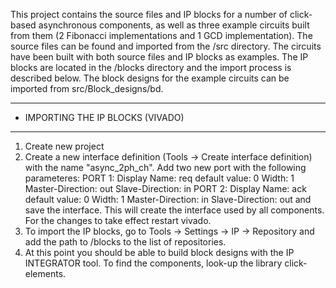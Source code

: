 This project contains the source files and IP blocks for a number of click-based asynchronous components, as well as three example circuits built from them (2 Fibonacci implementations and 1 GCD implementation). The source files can be found and imported from the /src directory. The circuits have been built with both source files and IP blocks as examples. The IP blocks are located in the /blocks directory and the import process is described below. The block designs for the example circuits can be imported from src/Block_designs/bd.

---------------------------------------------
-	IMPORTING THE IP BLOCKS (VIVADO)
---------------------------------------------
1. Create new project
2. Create a new interface definition (Tools -> Create interface definition) with the name "async_2ph_ch". Add two new port with the following parameteres:
	PORT 1:
	 Display Name: 		req 
	 default value:		0
	 Width:				1
	 Master-Direction:	out
	 Slave-Direction:	in
	PORT 2:
	 Display Name: 		ack 
	 default value:		0
	 Width:				1
	 Master-Direction:	in
	 Slave-Direction:	out	
and save the interface. This will create the interface used by all components. For the changes to take effect restart vivado. 
3. To import the IP blocks, go to Tools -> Settings -> IP -> Repository and add the path to /blocks to the list of repositories. 
4. At this point you should be able to build block designs with the IP INTEGRATOR tool. To find the components, look-up the library click-elements.